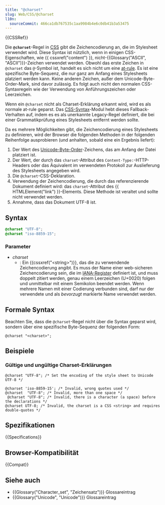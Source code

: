 ```yaml
---
title: "@charset"
slug: Web/CSS/@charset
l10n:
  sourceCommit: 466ca1db767535c1aa9984b4e6c0db41b3a53475
---
```


{{CSSRef}}

Die **`@charset`**-Regel in [CSS](/de/docs/Web/CSS) gibt die Zeichencodierung an, die im Stylesheet verwendet wird. Diese Syntax ist nützlich, wenn in einigen CSS-Eigenschaften, wie {{ cssxref("content") }}, nicht-{{Glossary("ASCII", "ASCII")}}-Zeichen verwendet werden. Obwohl das erste Zeichen in `@charset` das `@`-Symbol ist, handelt es sich nicht um eine [at-rule](/de/docs/Web/CSS/CSS_syntax/At-rule). Es ist eine spezifische Byte-Sequenz, die nur ganz am Anfang eines Stylesheets platziert werden kann. Keine anderen Zeichen, außer dem Unicode-Byte-Order-Mark, sind davor zulässig. Es folgt auch nicht den normalen CSS-Syntaxregeln wie der Verwendung von Anführungszeichen oder Leerzeichen.

Wenn ein `@charset` nicht als Charset-Erklärung erkannt wird, wird es als normale at-rule geparst. Das [CSS-Syntax](/de/docs/Web/CSS/CSS_syntax)-Modul hebt dieses Fallback-Verhalten auf, indem es es als unerkannte Legacy-Regel definiert, die bei einer Grammatikprüfung eines Stylesheets entfernt werden sollte.

Da es mehrere Möglichkeiten gibt, die Zeichencodierung eines Stylesheets zu definieren, wird der Browser die folgenden Methoden in der folgenden Reihenfolge ausprobieren (und anhalten, sobald eine ein Ergebnis liefert):

1. Der Wert des [Unicode-Byte-Order](https://en.wikipedia.org/wiki/Byte_order_mark)-Zeichens, das am Anfang der Datei platziert ist.
2. Der Wert, der durch das `charset`-Attribut des `Content-Type:`-HTTP-Headers oder das Äquivalent im verwendeten Protokoll zur Auslieferung des Stylesheets angegeben wird.
3. Die `@charset`-CSS-Deklaration.
4. Verwendung der Zeichencodierung, die durch das referenzierende Dokument definiert wird: das `charset`-Attribut des {{ HTMLElement("link") }}-Elements. Diese Methode ist veraltet und sollte nicht verwendet werden.
5. Annahme, dass das Dokument UTF-8 ist.

## Syntax

```css
@charset "UTF-8";
@charset "iso-8859-15";
```

### Parameter

- _charset_
  - : Ein {{cssxref("&lt;string&gt;")}}, das die zu verwendende Zeichencodierung angibt. Es muss der Name einer web-sicheren Zeichencodierung sein, die im [IANA-Register](https://www.iana.org/assignments/character-sets/character-sets.xhtml) definiert ist, und muss doppelt zitiert werden, genau einem Leerzeichen (U+0020) folgen und unmittelbar mit einem Semikolon beendet werden. Wenn mehrere Namen mit einer Codierung verbunden sind, darf nur der verwendete und als _bevorzugt_ markierte Name verwendet werden.

## Formale Syntax

Beachten Sie, dass die `@charset`-Regel nicht über die Syntax geparst wird, sondern über eine spezifische Byte-Sequenz der folgenden Form:

```plain
@charset "<charset>";
```

## Beispiele

### Gültige und ungültige Charset-Erklärungen

```css-nolint example-good
@charset "UTF-8"; /* Set the encoding of the style sheet to Unicode UTF-8 */
```

```css-nolint example-bad
@charset 'iso-8859-15'; /* Invalid, wrong quotes used */
@charset  "UTF-8"; /* Invalid, more than one space */
 @charset "UTF-8"; /* Invalid, there is a character (a space) before the declarations */
@charset UTF-8; /* Invalid, the charset is a CSS <string> and requires double-quotes */
```

## Spezifikationen

{{Specifications}}

## Browser-Kompatibilität

{{Compat}}

## Siehe auch

- {{Glossary("Character_set", "Zeichensatz")}} Glossareintrag
- {{Glossary("Unicode", "Unicode")}} Glossareintrag
